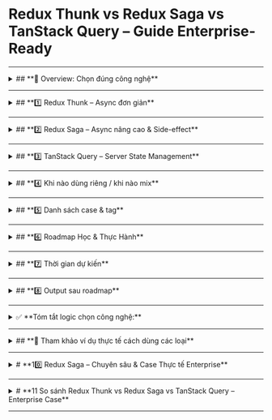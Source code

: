 # **Redux Thunk vs Redux Saga vs TanStack Query – Guide Enterprise-Ready**

---

<details>
<summary>## **📌 Overview: Chọn đúng công nghệ**</summary>

| Công nghệ          | Khái niệm                                                                            | Vai trò chính                                                                        |
| ------------------ | ------------------------------------------------------------------------------------ | ------------------------------------------------------------------------------------ |
| **Redux Thunk**    | Middleware cho Redux, cho phép viết async action dưới dạng function                  | Xử lý async đơn giản, fetch API, submit form                                         |
| **Redux Saga**     | Middleware Redux dùng generator function (`function*`) để xử lý side-effect phức tạp | Quản lý workflow nhiều bước, cancel/retry/race/parallel, background tasks, WebSocket |
| **TanStack Query** | Lib chuyên quản lý **server state** (API data)                                       | Cache, retry, refetch, pagination, infinite scroll, background refresh               |

**Logic chọn công nghệ:**

1. CRUD/async đơn giản → **Thunk hoặc RTK Query**
2. Server-state centric app → **TanStack Query**
3. Business logic & side-effect phức tạp → **Saga**
4. App enterprise → **Mix Query + Saga (+ Zustand cho UI state)**

</details>

---

<details>
<summary>## **1️⃣ Redux Thunk – Async đơn giản**</summary>

### **Khái niệm**

* Middleware Redux cho async action dưới dạng function.
* Phù hợp CRUD đơn giản, fetch API, submit form.

### **Trường hợp dùng**

* GET list, POST form, PUT/DELETE item.
* Async đơn giản, không cần cancel, retry, parallel.
* App nhỏ, logic chưa phức tạp.

### **Ví dụ**

* Fetch product list
* Submit login/register form
* Update user profile

### **Ưu/nhược điểm**

* **Ưu**: Dễ học, triển khai nhanh, gọn nhẹ
* **Nhược**: Workflow phức tạp → code rối, khó maintain

### **Lưu ý khi mix**

* Dùng cho task nhỏ, legacy code
* Có thể mix với Saga hoặc Query

</details>

---

<details>
<summary>## **2️⃣ Redux Saga – Async nâng cao & Side-effect**</summary>

### **Khái niệm**

* Middleware Redux dùng generator (`function*`) để quản lý side-effect phức tạp.
* Hỗ trợ cancel/retry/race/parallel, background task, WebSocket.

### **Trường hợp dùng**

* Workflow nhiều bước: checkout, payment
* Async nâng cao: cancel request (`takeLatest`), retry, debounce/throttle
* Race & parallel tasks
* Background task & real-time: WebSocket, polling
* Conditional flow, global error handling, navigation side-effect

### **Ví dụ**

* Multi-step checkout flow
* Chat App realtime với WebSocket
* Retry payment API khi fail 3 lần
* Cancel request cũ khi search realtime

### **Ưu/nhược điểm**

* **Ưu**: Clean, maintainable, phù hợp enterprise app
* **Nhược**: Khó học hơn Thunk, verbose

### **Lưu ý khi mix**

* Mix Query để fetch data, Saga xử lý workflow & side-effect
* Tránh dùng Saga cho CRUD đơn giản hoặc animation/UI logic

</details>

---

<details>
<summary>## **3️⃣ TanStack Query – Server State Management**</summary>

### **Khái niệm**

* Quản lý **server state**: cache, retry, refetch, pagination, infinite scroll, background refresh.
* Giảm boilerplate Redux.

### **Trường hợp dùng**

* Fetch API với cache & stale time
* Pagination / Infinite scroll / Prefetch data
* Auto refresh khi tab/window focus

### **Ví dụ**

* Blog App với pagination + cache
* Product List App với prefetch hover
* Fetch orders với auto refresh

### **Ưu/nhược điểm**

* **Ưu**: Gọn, mạnh cho API-centric app, maintainable
* **Nhược**: Không xử lý multi-step workflow hay side-effect phức tạp

### **Lưu ý khi mix**

* Query + Saga chuẩn enterprise: Query = server state, Saga = business logic & side-effect
* Tránh dùng Query cho UI state nhỏ (dùng Zustand/Context)

</details>

---

<details>
<summary>## **4️⃣ Khi nào dùng riêng / khi nào mix**</summary>

| Trường hợp                                            | Công nghệ phù hợp            | Lý do                                                                       |
| ----------------------------------------------------- | ---------------------------- | --------------------------------------------------------------------------- |
| App nhỏ CRUD, async đơn giản                          | Redux Thunk (hoặc RTK Query) | CRUD nhanh gọn, không workflow phức tạp                                     |
| App lớn, workflow nhiều bước, side-effect phức tạp    | Redux Saga                   | Quản lý cancel/retry/race/parallel, background task, WebSocket              |
| Chỉ quản lý dữ liệu server (fetch, cache, pagination) | TanStack Query               | Giảm boilerplate, auto retry, cache & refetch                               |
| App lớn enterprise                                    | TanStack Query + Redux Saga  | Query: server state; Saga: business logic & side-effect; combo maintainable |
| State UI tạm thời nhỏ                                 | Zustand / Context            | Tránh Redux nặng, gọn nhẹ                                                   |

> Chú ý: Mix Query + Saga là chuẩn industry cho enterprise app.

</details>

---

<details>
<summary>## **5️⃣ Danh sách case & tag**</summary>

| Case                            | Tag              | Giải thích                               |
| ------------------------------- | ---------------- | ---------------------------------------- |
| Fetch list API                  | 🟢 Thunk đủ      | CRUD cơ bản, async đơn giản              |
| Submit login/register form      | 🟢 Thunk đủ      | Async đơn giản                           |
| Update/delete item              | 🟢 Thunk đủ      | CRUD đơn giản                            |
| Search realtime, cancel request | 🔵 Saga bắt buộc | `takeLatest` cancel request cũ           |
| Debounce/throttle API           | 🔵 Saga bắt buộc | Ngăn spam API                            |
| Retry khi fail                  | 🔵 Saga bắt buộc | Retry nhiều lần, delay giữa các lần      |
| Multi-step workflow             | 🔵 Saga bắt buộc | Checkout flow, payment flow              |
| Race condition                  | 🔵 Saga bắt buộc | Lấy kết quả nhanh nhất giữa nhiều server |
| Parallel API call               | 🔵 Saga bắt buộc | Fetch nhiều resource cùng lúc            |
| WebSocket / Polling             | 🔵 Saga bắt buộc | Background task, real-time               |
| Conditional flow, global error  | 🔵 Saga bắt buộc | Side-effect nâng cao, clean code         |
| Async form validation           | 🟡 Saga optional | Lib khác gọn hơn: React Hook Form/Yup    |
| File upload progress            | 🟡 Saga optional | Custom hook/Axios đủ                     |
| Animation/side-UI logic         | 🟡 Saga optional | Lib chuyên dụng gọn hơn (Framer Motion)  |

</details>

---

<details>
<summary>## **6️⃣ Roadmap Học & Thực Hành**</summary>

### **6.1 Nền tảng**

* JS core: closure, async/await, event loop
* React state & context
* Server state vs client state

### **6.2 Redux Core**

* Store, reducer, action, dispatch, selector
* ⚡ Mini Todo App

### **6.3 Redux Thunk**

* CRUD app nhỏ, async đơn giản
* ⚡ Product CRUD App

### **6.4 Redux Saga**

* Async nâng cao, cancel/retry/race/parallel
* Background tasks, WebSocket, polling
* ⚡ Checkout Flow, Chat App Mock

### **6.5 TanStack Query**

* Server state management: fetch, cache, pagination, infinite scroll
* ⚡ Blog App, Product List App

### **6.6 Mix**

* App lớn enterprise: Query + Saga + Zustand cho UI state
* ⚡ E-commerce App:

  * Query → product list
  * Saga → checkout workflow
  * Zustand → sidebar/filter state

</details>

---

<details>
<summary>## **7️⃣ Thời gian dự kiến**</summary>

| Nội dung           | Thời gian |
| ------------------ | --------- |
| Redux Core + Thunk | 1–2 tuần  |
| Saga               | 3–4 tuần  |
| TanStack Query     | 1–2 tuần  |
| Mix project        | 4–6 tuần  |

</details>

---

<details>
<summary>## **8️⃣ Output sau roadmap**</summary>

* Portfolio side project enterprise-level
* Tự tin trả lời phỏng vấn: chọn **Saga/Thunk/Query/Zustand** vì sao
* Kinh nghiệm thực tế: cancel, retry, WebSocket, polling, multi-step workflow

</details>

---

<details>
<summary>✅ **Tóm tắt logic chọn công nghệ:**</summary>

1. **CRUD/async đơn giản** → Thunk hoặc RTK Query
2. **Server state-centric app** → TanStack Query
3. **Business logic & side-effect phức tạp** → Saga
4. **App enterprise** → Mix: Query + Saga (+ Zustand cho UI)

</details>

---

<details>
<summary>## **📌 Tham khảo ví dụ thực tế cách dùng các loại**</summary>

# **9️⃣ Redux Thunk – Chuyên sâu & Case Thực tế Enterprise**

## **9.1 Khái niệm & vai trò**

* Middleware cho Redux, cho phép viết async action dưới dạng **function** thay vì object.
* Thường dùng cho **CRUD API đơn giản** và các **task async nhẹ**.
* Thích hợp cho app **enterprise nhỏ hoặc micro-feature** trong dự án lớn.

---

## **9.2 Case thực tế**

### **Case 1: Fetch danh sách sản phẩm / user / blog (CRUD cơ bản)** 🟢

* **Mục tiêu**: Lấy dữ liệu từ API, lưu vào Redux store.
* **Dễ, chỉ cần Thunk cơ bản**

```javascript
// actions/productActions.js
export const fetchProducts = () => async (dispatch) => {
  dispatch({ type: 'PRODUCTS_FETCH_START' });
  try {
    const response = await fetch('/api/products');
    const data = await response.json();
    dispatch({ type: 'PRODUCTS_FETCH_SUCCESS', payload: data });
  } catch (error) {
    dispatch({ type: 'PRODUCTS_FETCH_ERROR', payload: error.message });
  }
};
```

* **Reducer**:

```javascript
const initialState = { list: [], loading: false, error: null };

export const productReducer = (state = initialState, action) => {
  switch (action.type) {
    case 'PRODUCTS_FETCH_START':
      return { ...state, loading: true, error: null };
    case 'PRODUCTS_FETCH_SUCCESS':
      return { ...state, loading: false, list: action.payload };
    case 'PRODUCTS_FETCH_ERROR':
      return { ...state, loading: false, error: action.payload };
    default:
      return state;
  }
};
```

* **Notes**: CRUD đơn giản → **Thunk đủ, gọn nhẹ**.

---

### **Case 2: Submit form login / register** 🟢

* **Mục tiêu**: Gửi form login/register → cập nhật auth state.
* **Dễ, chỉ cần Thunk**

```javascript
export const loginUser = (credentials) => async (dispatch) => {
  dispatch({ type: 'AUTH_LOGIN_START' });
  try {
    const res = await fetch('/api/login', {
      method: 'POST',
      headers: { 'Content-Type': 'application/json' },
      body: JSON.stringify(credentials),
    });
    const data = await res.json();
    dispatch({ type: 'AUTH_LOGIN_SUCCESS', payload: data });
  } catch (error) {
    dispatch({ type: 'AUTH_LOGIN_ERROR', payload: error.message });
  }
};
```

* **Notes**: Không cần cancel/retry phức tạp, Thunk xử lý đủ.

---

### **Case 3: Update / Delete item** 🟢

* **Mục tiêu**: PUT / DELETE API call.
* **Dễ, chỉ cần Thunk**

```javascript
export const updateProduct = (id, updateData) => async (dispatch) => {
  dispatch({ type: 'PRODUCT_UPDATE_START' });
  try {
    const res = await fetch(`/api/products/${id}`, {
      method: 'PUT',
      headers: { 'Content-Type': 'application/json' },
      body: JSON.stringify(updateData),
    });
    const data = await res.json();
    dispatch({ type: 'PRODUCT_UPDATE_SUCCESS', payload: data });
  } catch (error) {
    dispatch({ type: 'PRODUCT_UPDATE_ERROR', payload: error.message });
  }
};
```

* **Notes**: Dùng cho enterprise app: CRUD đơn giản vẫn có thể là Thunk.

---

### **Case 4: Thực hiện workflow nhiều bước nhỏ (ví dụ: add to cart → calculate discount)** 🟡

* **Mục tiêu**: Chạy nhiều step async, nhưng logic đơn giản, không cần cancel/retry global.
* **Khó hơn case CRUD, nhưng vẫn có thể dùng Thunk**

```javascript
export const addToCart = (product) => async (dispatch, getState) => {
  dispatch({ type: 'CART_ADD_START' });
  try {
    // Step 1: add product
    const res = await fetch('/api/cart', {
      method: 'POST',
      headers: { 'Content-Type': 'application/json' },
      body: JSON.stringify(product),
    });
    const data = await res.json();
    dispatch({ type: 'CART_ADD_SUCCESS', payload: data });

    // Step 2: calculate discount
    const discountRes = await fetch(`/api/discount?cartId=${data.id}`);
    const discount = await discountRes.json();
    dispatch({ type: 'CART_APPLY_DISCOUNT', payload: discount });
  } catch (error) {
    dispatch({ type: 'CART_ADD_ERROR', payload: error.message });
  }
};
```

* **Notes**:

  * Với **workflow nhiều bước, có race, cancel, retry**, Saga sẽ clean hơn.
  * Thunk vẫn xử lý được, nhưng code dài và nested → khó maintain.

---

### **Case 5: Fetch data có pagination / infinite scroll** 🟡

* **Mục tiêu**: Lấy nhiều trang dữ liệu từ API.
* **Thunk xử lý được, nhưng phải tự viết logic cache/retry**
* **Enterprise tip**: TanStack Query mạnh hơn → tự cache, prefetch, stale data.

```javascript
export const fetchProductsPage = (page) => async (dispatch) => {
  dispatch({ type: 'PRODUCTS_PAGE_FETCH_START', payload: page });
  try {
    const res = await fetch(`/api/products?page=${page}`);
    const data = await res.json();
    dispatch({ type: 'PRODUCTS_PAGE_FETCH_SUCCESS', payload: { page, data } });
  } catch (error) {
    dispatch({ type: 'PRODUCTS_PAGE_FETCH_ERROR', payload: error.message });
  }
};
```

* **Notes**: Nếu enterprise app → nên dùng TanStack Query cho pagination / infinite scroll.

---

### **Case 6: Conditional API call dựa vào state / role** 🟡

* **Mục tiêu**: Nếu user là admin → gọi API A, user thường → gọi API B.
* **Thunk xử lý được** nhưng verbose.

```javascript
export const fetchDashboardData = () => async (dispatch, getState) => {
  const { auth } = getState();
  dispatch({ type: 'DASHBOARD_FETCH_START' });

  try {
    const endpoint = auth.user.role === 'admin' ? '/api/admin-dashboard' : '/api/user-dashboard';
    const res = await fetch(endpoint);
    const data = await res.json();
    dispatch({ type: 'DASHBOARD_FETCH_SUCCESS', payload: data });
  } catch (error) {
    dispatch({ type: 'DASHBOARD_FETCH_ERROR', payload: error.message });
  }
};
```

* **Notes**:

  * Với workflow phức tạp, race, cancel, Saga sẽ clean hơn.


### **Case 7: Cancel request cũ khi search realtime (takeLatest)** 🟡

* **Mục tiêu**: User nhập search → cancel request cũ, chỉ lấy response mới nhất.
* **Thunk xử lý được nhưng verbose**, phải dùng `abortController`.

```javascript
let controller = null;

export const searchProducts = (query) => async (dispatch) => {
  dispatch({ type: 'SEARCH_START', payload: query });

  // Cancel request cũ
  if (controller) controller.abort();
  controller = new AbortController();

  try {
    const res = await fetch(`/api/products?search=${query}`, { signal: controller.signal });
    const data = await res.json();
    dispatch({ type: 'SEARCH_SUCCESS', payload: data });
  } catch (error) {
    if (error.name === 'AbortError') return; // request bị cancel
    dispatch({ type: 'SEARCH_ERROR', payload: error.message });
  }
};
```

**Notes**:

* Thunk làm được, nhưng cần quản lý `AbortController` thủ công.
* Saga có `takeLatest` built-in, code clean hơn nhiều.

---

### **Case 8: Retry API khi fail nhiều lần** 🟡

* **Mục tiêu**: Gọi API, nếu fail → retry n lần, delay giữa các lần.
* **Thunk làm được nhưng phải tự viết loop / delay**, verbose.

```javascript
const sleep = (ms) => new Promise((res) => setTimeout(res, ms));

export const fetchWithRetry = (url, retries = 3, delay = 1000) => async (dispatch) => {
  dispatch({ type: 'DATA_FETCH_START' });

  for (let i = 0; i < retries; i++) {
    try {
      const res = await fetch(url);
      const data = await res.json();
      dispatch({ type: 'DATA_FETCH_SUCCESS', payload: data });
      return;
    } catch (error) {
      if (i === retries - 1) {
        dispatch({ type: 'DATA_FETCH_ERROR', payload: error.message });
      } else {
        await sleep(delay);
      }
    }
  }
};
```

**Notes**:

* Thunk làm được, nhưng code lặp, khó maintain nếu retry logic phức tạp.
* Saga có effect `retry` → clean hơn.

---

### **Case 9: Parallel API call (fetch nhiều resource cùng lúc)** 🟡

* **Mục tiêu**: Fetch user info + cart + orders cùng lúc, đợi tất cả xong.
* **Thunk làm được** bằng `Promise.all`, nhưng khó handle error từng request riêng.

```javascript
export const fetchDashboardData = () => async (dispatch) => {
  dispatch({ type: 'DASHBOARD_FETCH_START' });

  try {
    const [userRes, cartRes, orderRes] = await Promise.all([
      fetch('/api/user').then((res) => res.json()),
      fetch('/api/cart').then((res) => res.json()),
      fetch('/api/orders').then((res) => res.json()),
    ]);

    dispatch({ type: 'DASHBOARD_FETCH_SUCCESS', payload: { user: userRes, cart: cartRes, orders: orderRes } });
  } catch (error) {
    dispatch({ type: 'DASHBOARD_FETCH_ERROR', payload: error.message });
  }
};
```

**Notes**:

* Thunk làm được, nhưng nếu cần **cancel / retry riêng từng call → code rối**
* Saga `all` + `race` xử lý clean, maintainable.

---

### **Case 10: Polling API liên tục** 🟡

* **Mục tiêu**: Kiểm tra trạng thái payment hoặc job status mỗi n giây.
* **Thunk làm được nhưng cần setInterval / clearInterval thủ công**.

```javascript
let pollingInterval = null;

export const startPollingPayment = (orderId) => (dispatch) => {
  dispatch({ type: 'POLLING_START', payload: orderId });

  pollingInterval = setInterval(async () => {
    try {
      const res = await fetch(`/api/payment-status/${orderId}`);
      const data = await res.json();

      dispatch({ type: 'POLLING_UPDATE', payload: data });

      if (data.status === 'success' || data.status === 'failed') {
        clearInterval(pollingInterval);
        dispatch({ type: 'POLLING_END', payload: data });
      }
    } catch (error) {
      console.error(error);
    }
  }, 5000);
};

export const stopPollingPayment = () => {
  if (pollingInterval) clearInterval(pollingInterval);
};
```

**Notes**:

* Với Thunk, bạn phải quản lý interval thủ công.
* Saga có `while(true)` + `delay()` → clean, dễ test hơn.

---

### **Tóm tắt Thunk nâng cao**

| Case                                  | Thunk có thể làm | Notes / giới hạn                                    |
| ------------------------------------- | ---------------- | --------------------------------------------------- |
| Cancel request cũ khi search realtime | ✅                | Phải dùng AbortController, code verbose             |
| Retry API khi fail nhiều lần          | ✅                | Loop + sleep thủ công, verbose                      |
| Parallel API call                     | ✅                | Promise.all làm được, khó handle cancel/retry riêng |
| Polling API liên tục                  | ✅                | Phải quản lý interval thủ công, khó maintain        |

> **Kết luận**: Thunk vẫn xử lý được mọi case enterprise, nhưng code dài, nested, khó maintain → đây là lý do Redux Saga ra đời để clean code, support cancel/retry/race/parallel dễ dàng.

---

Tiếp theo mình sẽ viết **Redux Saga – chuyên sâu & case thực tế enterprise**, kèm **code minh họa clean**, để bạn thấy rõ **vì sao Saga mạnh hơn Thunk trong các workflow phức tạp**.

</details>

---

<details>
<summary># **10️⃣ Redux Saga – Chuyên sâu & Case Thực tế Enterprise**</summary>

---

## **11.1 Khái niệm & vai trò**

* Middleware Redux dùng **generator function (`function*`)** để xử lý side-effect.
* Thích hợp cho các workflow **nhiều bước, cancel/retry/race/parallel, background task, WebSocket**.
* Giúp code **clean, maintainable, testable**, phù hợp enterprise app.

---

## **11.2 Case thực tế**

### **Case 1: Cancel request cũ khi search realtime (`takeLatest`)** 🔵

```javascript
// sagas/searchSaga.js
import { call, put, takeLatest } from 'redux-saga/effects';

function* searchProductsSaga(action) {
  try {
    const data = yield call(fetch, `/api/products?search=${action.payload}`);
    const json = yield data.json();
    yield put({ type: 'SEARCH_SUCCESS', payload: json });
  } catch (error) {
    yield put({ type: 'SEARCH_ERROR', payload: error.message });
  }
}

export function* watchSearch() {
  yield takeLatest('SEARCH_START', searchProductsSaga);
}
```

**Notes**:

* `takeLatest` tự động cancel request cũ → code clean hơn Thunk với AbortController.

---

### **Case 2: Retry API khi fail nhiều lần (`retry`)** 🔵

```javascript
import { call, put, retry } from 'redux-saga/effects';

function* fetchWithRetrySaga(action) {
  try {
    const data = yield retry(3, 1000, fetch, `/api/data`);
    const json = yield data.json();
    yield put({ type: 'DATA_FETCH_SUCCESS', payload: json });
  } catch (error) {
    yield put({ type: 'DATA_FETCH_ERROR', payload: error.message });
  }
}
```

**Notes**:

* Saga có `retry(n, delay, fn, ...)` → clean, maintainable.
* Thunk phải tự viết loop + sleep.

---

### **Case 3: Parallel API call (`all`)** 🔵

```javascript
import { call, put, all } from 'redux-saga/effects';

function* fetchDashboardSaga() {
  try {
    const [userRes, cartRes, orderRes] = yield all([
      call(fetch, '/api/user').then(res => res.json()),
      call(fetch, '/api/cart').then(res => res.json()),
      call(fetch, '/api/orders').then(res => res.json()),
    ]);

    yield put({
      type: 'DASHBOARD_FETCH_SUCCESS',
      payload: { user: userRes, cart: cartRes, orders: orderRes },
    });
  } catch (error) {
    yield put({ type: 'DASHBOARD_FETCH_ERROR', payload: error.message });
  }
}
```

**Notes**:

* Fetch nhiều API cùng lúc, Saga xử lý clean, dễ manage cancel/retry từng task.

---

### **Case 4: Race condition – lấy response nhanh nhất (`race`)** 🔵

```javascript
import { call, put, race, delay } from 'redux-saga/effects';

function* fetchFastestServerSaga() {
  try {
    const { server1, server2, timeout } = yield race({
      server1: call(fetch, '/api/server1').then(res => res.json()),
      server2: call(fetch, '/api/server2').then(res => res.json()),
      timeout: delay(3000),
    });

    if (timeout) throw new Error('Timeout');
    yield put({ type: 'FETCH_FASTEST_SUCCESS', payload: server1 || server2 });
  } catch (error) {
    yield put({ type: 'FETCH_FASTEST_ERROR', payload: error.message });
  }
}
```

**Notes**:

* Saga `race` → chỉ lấy response nhanh nhất, xử lý timeout dễ dàng.
* Thunk làm được nhưng code verbose và nested.

---

### **Case 5: Polling API liên tục** 🔵

```javascript
import { call, put, delay } from 'redux-saga/effects';

function* pollPaymentStatusSaga(action) {
  try {
    let status = '';
    while (status !== 'success' && status !== 'failed') {
      const res = yield call(fetch, `/api/payment-status/${action.payload}`);
      const data = yield res.json();
      status = data.status;
      yield put({ type: 'POLLING_UPDATE', payload: data });
      if (status !== 'success' && status !== 'failed') yield delay(5000);
    }
    yield put({ type: 'POLLING_END', payload: { status } });
  } catch (error) {
    yield put({ type: 'POLLING_ERROR', payload: error.message });
  }
}
```

**Notes**:

* Saga xử lý polling clean, delay built-in, dễ stop/start.
* Thunk phải setInterval/clearInterval thủ công.

---

### **Case 6: WebSocket / Real-time** 🔵

```javascript
import { eventChannel } from 'redux-saga';
import { take, call, put, fork } from 'redux-saga/effects';

function createSocketChannel(socket) {
  return eventChannel((emit) => {
    socket.on('message', (msg) => emit({ type: 'NEW_MESSAGE', payload: msg }));
    return () => socket.off('message');
  });
}

function* watchSocket() {
  const socket = new WebSocket('wss://example.com/socket');
  const channel = yield call(createSocketChannel, socket);
  while (true) {
    const action = yield take(channel);
    yield put(action);
  }
}

export function* rootSaga() {
  yield fork(watchSocket);
}
```

**Notes**:

* Saga `eventChannel` → perfect cho real-time & background task.
* Thunk gần như bất lực với WebSocket hoặc long-running task.

---

### **Tóm tắt Saga – Enterprise Case**

| Case                          | Saga có ưu thế | Lý do                                          |
| ----------------------------- | -------------- | ---------------------------------------------- |
| Cancel request (`takeLatest`) | ✅              | Built-in, code clean                           |
| Retry API                     | ✅              | `retry(n, delay, fn)`                          |
| Parallel API call (`all`)     | ✅              | Fetch nhiều resource cùng lúc, dễ cancel/retry |
| Race condition (`race`)       | ✅              | Chỉ lấy response nhanh nhất, handle timeout    |
| Polling API                   | ✅              | `delay` + while loop clean                     |
| WebSocket / Real-time         | ✅              | `eventChannel` quản lý background task         |
| Workflow nhiều bước           | ✅              | Saga dễ chain, maintainable                    |

> **Kết luận**:
>
> * Saga vượt trội ở **workflow phức tạp & side-effect dài hạn**.
> * Thunk vẫn xử lý được, nhưng code verbose, nested → khó maintain trong enterprise app.

Tuyệt, giờ mình sẽ viết **so sánh trực tiếp Thunk vs Saga vs TanStack Query trên các case enterprise**, kèm **bảng tiêu chí chọn công nghệ + code minh họa**, để hoàn thiện README “enterprise-ready”.

</details>

---

<details>
<summary># **11 So sánh Redux Thunk vs Redux Saga vs TanStack Query – Enterprise Case**</summary>

---

## **11.1 Logic chọn công nghệ theo case**

| Case / Scenario                                     | Thunk                   | Saga                     | TanStack Query                    | Ghi chú / Khi nào dùng mix                   |
| --------------------------------------------------- | ----------------------- | ------------------------ | --------------------------------- | -------------------------------------------- |
| CRUD cơ bản (GET/POST/PUT/DELETE)                   | ✅ đủ gọn                | ✅ làm được nhưng verbose | ✅ RTK Query / TanStack Query đủ   | Thunk nhanh, Query gọn hơn nếu chỉ fetch API |
| Search realtime, cancel request (`takeLatest`)      | ✅ nhưng code verbose    | ✅ clean (`takeLatest`)   | ❌ không hỗ trợ cancel             | Saga thích hợp cho enterprise real-time      |
| Debounce / throttle API                             | ✅ thủ công              | ✅ clean                  | ❌                                 | Saga clean hơn, tránh nested code            |
| Retry API khi fail                                  | ✅ loop + sleep          | ✅ `retry(n, delay)`      | ✅ auto retry nhưng logic giới hạn | Saga nếu cần workflow kết hợp nhiều API      |
| Multi-step workflow (checkout, payment)             | ✅ nested & verbose      | ✅ clean, maintainable    | ❌                                 | Saga bắt buộc cho workflow nhiều bước        |
| Race condition (lấy response nhanh nhất)            | ✅ nested & verbose      | ✅ `race()`               | ❌                                 | Saga clean, Thunk code rối                   |
| Parallel API call                                   | ✅ `Promise.all`         | ✅ `all()`                | ❌                                 | Saga dễ cancel / retry từng task             |
| Polling API / Background task                       | ✅ setInterval           | ✅ while+delay            | ❌                                 | Saga clean hơn, dễ stop/start                |
| WebSocket / Real-time                               | ❌ khó                   | ✅ `eventChannel`         | ❌                                 | Saga bắt buộc                                |
| Server state (cache, pagination, infinite scroll)   | ✅ làm được nhưng custom | ✅ làm được nhưng verbose | ✅ mạnh nhất                       | Query chuyên dụng, giảm boilerplate          |
| UI state tạm thời (modal, filter, theme)            | ✅                       | ✅ verbose                | ❌                                 | Zustand / Context gọn nhẹ hơn                |
| Async form validation / Upload progress / Animation | ✅ verbose               | ✅ làm được               | ❌                                 | Lib chuyên dụng + Saga optional              |

---

## **11.2 So sánh trực quan về code & maintainability**

| Aspect                   | Redux Thunk                 | Redux Saga                          | TanStack Query             |
| ------------------------ | --------------------------- | ----------------------------------- | -------------------------- |
| Async đơn giản           | ✅ nhanh, dễ học             | ✅ làm được, verbose                 | ✅ auto fetch, retry, cache |
| Workflow nhiều bước      | ❌ nested, khó maintain      | ✅ clean, dễ test                    | ❌                          |
| Cancel / Debounce / Race | ❌ phải tự viết code verbose | ✅ built-in effects                  | ❌                          |
| Parallel / Retry         | ✅ `Promise.all` + loop      | ✅ `all` / `retry`                   | ✅ retry auto (limit)       |
| Background / WebSocket   | ❌ khó                       | ✅ `eventChannel`, long-running task | ❌                          |
| Cache & Pagination       | ❌ custom                    | ❌ verbose                           | ✅ mạnh, auto invalidation  |
| Maintainability          | ❌ code nested khi complex   | ✅ clean, readable                   | ✅ gọn cho server state     |

---

## **11.3 Khi nào dùng riêng, khi nào mix**

| Scenario                                              | Recommended Tech Stack                  | Notes / Lý do                                                |
| ----------------------------------------------------- | --------------------------------------- | ------------------------------------------------------------ |
| App CRUD nhỏ, async đơn giản                          | Redux Thunk / RTK Query                 | Quick setup, dễ maintain                                     |
| Server state-centric app (fetch / cache / pagination) | TanStack Query                          | Auto retry, cache, prefetch                                  |
| Workflow phức tạp (checkout, multi-step)              | Redux Saga                              | Cancel, retry, race, parallel, polling                       |
| Enterprise app full-stack                             | TanStack Query + Redux Saga (+ Zustand) | Query: server state, Saga: business logic, Zustand: UI state |

---

## **11.4 Ví dụ kết hợp – Enterprise E-commerce App**

**Product List** – **TanStack Query**

```javascript
import { useQuery } from '@tanstack/react-query';

export const useProducts = (page) => {
  return useQuery(['products', page], () =>
    fetch(`/api/products?page=${page}`).then((res) => res.json()),
    { staleTime: 5000, keepPreviousData: true }
  );
};
```

**Checkout Workflow** – **Redux Saga**

```javascript
function* checkoutSaga(action) {
  try {
    const stock = yield call(fetch, `/api/check-stock/${action.payload}`).then(res => res.json());
    if (!stock.available) throw new Error('Out of stock');

    const order = yield call(fetch, `/api/create-order`, { method: 'POST', body: JSON.stringify(action.payload) }).then(res => res.json());
    yield put({ type: 'CHECKOUT_SUCCESS', payload: order });
  } catch (error) {
    yield put({ type: 'CHECKOUT_ERROR', payload: error.message });
  }
}
```

**UI Filter / Sidebar State** – **Zustand**

```javascript
import create from 'zustand';

export const useUIStore = create((set) => ({
  sidebarOpen: false,
  toggleSidebar: () => set((state) => ({ sidebarOpen: !state.sidebarOpen })),
}));
```

**Notes**:

* TanStack Query → server state, auto retry/cache
* Saga → business logic workflow, cancel/retry
* Zustand → local UI state nhẹ, tránh Redux nặng

---

✅ **Tóm tắt Enterprise-ready Logic:**

1. **CRUD / async đơn giản** → Thunk hoặc RTK Query
2. **Server state-centric app** → TanStack Query
3. **Workflow phức tạp / multi-step / cancel/retry/race/parallel** → Saga
4. **UI state tạm thời nhỏ** → Zustand / Context
5. **Enterprise app** → Mix Query + Saga + Zustand → clean, maintainable, scalable

</details>

---